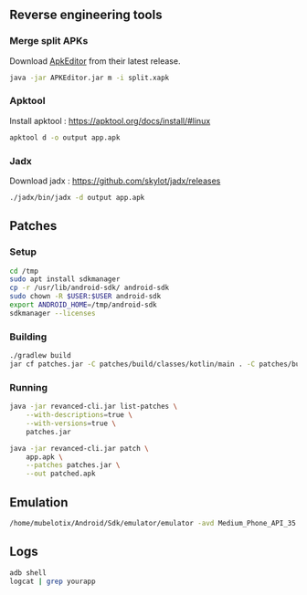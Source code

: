 ## Reverse engineering tools

### Merge split APKs

Download [ApkEditor](https://github.com/REAndroid/APKEditor) from their latest release.

```bash
java -jar APKEditor.jar m -i split.xapk
```

### Apktool

Install apktool : https://apktool.org/docs/install/#linux

```bash
apktool d -o output app.apk
```

### Jadx

Download jadx : https://github.com/skylot/jadx/releases

```bash
./jadx/bin/jadx -d output app.apk
```

## Patches

### Setup

```bash
cd /tmp
sudo apt install sdkmanager
cp -r /usr/lib/android-sdk/ android-sdk
sudo chown -R $USER:$USER android-sdk
export ANDROID_HOME=/tmp/android-sdk
sdkmanager --licenses
```

### Building

```bash
./gradlew build
jar cf patches.jar -C patches/build/classes/kotlin/main . -C patches/build/resources/main .
```

### Running

```bash
java -jar revanced-cli.jar list-patches \
    --with-descriptions=true \
    --with-versions=true \
    patches.jar

java -jar revanced-cli.jar patch \
    app.apk \
    --patches patches.jar \
    --out patched.apk
```

## Emulation

```bash
/home/mubelotix/Android/Sdk/emulator/emulator -avd Medium_Phone_API_35 -gpu host
```

## Logs

```bash
adb shell
logcat | grep yourapp
```
